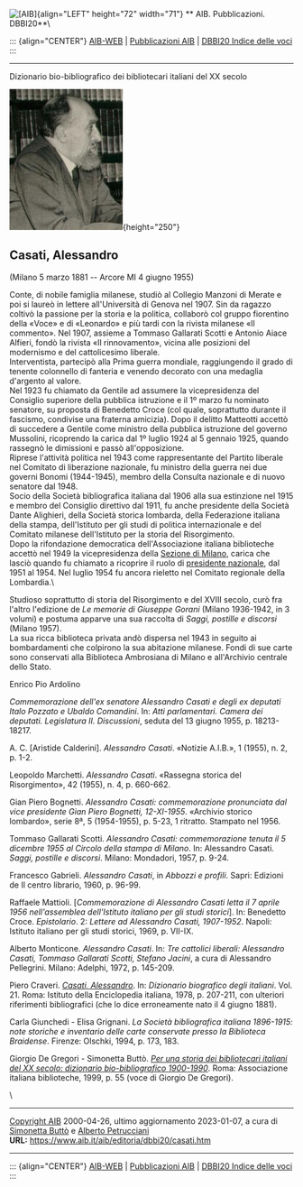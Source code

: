 ![\[AIB\]](/aib/wi/aibv72.gif){align="LEFT" height="72" width="71"}
** AIB. Pubblicazioni. DBBI20**\

::: {align="CENTER"}
[AIB-WEB](/) \| [Pubblicazioni AIB](/pubblicazioni/) \| [DBBI20 Indice
delle voci](dbbi20.htm)
:::

------------------------------------------------------------------------

Dizionario bio-bibliografico dei bibliotecari italiani del XX secolo

![\[Ritratto\]](casati.jpg){height="250"}

## Casati, Alessandro

(Milano 5 marzo 1881 -- Arcore MI 4 giugno 1955)

Conte, di nobile famiglia milanese, studiò al Collegio Manzoni di Merate
e poi si laureò in lettere all\'Università di Genova nel 1907. Sin da
ragazzo coltivò la passione per la storia e la politica, collaborò col
gruppo fiorentino della «Voce» e di «Leonardo» e più tardi con la
rivista milanese «Il commento». Nel 1907, assieme a Tommaso Gallarati
Scotti e Antonio Aiace Alfieri, fondò la rivista «Il rinnovamento»,
vicina alle posizioni del modernismo e del cattolicesimo liberale.\
Interventista, partecipò alla Prima guerra mondiale, raggiungendo il
grado di tenente colonnello di fanteria e venendo decorato con una
medaglia d\'argento al valore.\
Nel 1923 fu chiamato da Gentile ad assumere la vicepresidenza del
Consiglio superiore della pubblica istruzione e il 1º marzo fu nominato
senatore, su proposta di Benedetto Croce (col quale, soprattutto durante
il fascismo, condivise una fraterna amicizia). Dopo il delitto Matteotti
accettò di succedere a Gentile come ministro della pubblica istruzione
del governo Mussolini, ricoprendo la carica dal 1º luglio 1924 al 5
gennaio 1925, quando rassegnò le dimissioni e passò all\'opposizione.\
Riprese l\'attività politica nel 1943 come rappresentante del Partito
liberale nel Comitato di liberazione nazionale, fu ministro della guerra
nei due governi Bonomi (1944-1945), membro della Consulta nazionale e di
nuovo senatore dal 1948.\
Socio della Società bibliografica italiana dal 1906 alla sua estinzione
nel 1915 e membro del Consiglio direttivo dal 1911, fu anche presidente
della Società Dante Alighieri, della Società storica lombarda, della
Federazione italiana della stampa, dell\'Istituto per gli studi di
politica internazionale e del Comitato milanese dell\'Istituto per la
storia del Risorgimento.\
Dopo la rifondazione democratica dell\'Associazione italiana biblioteche
accettò nel 1949 la vicepresidenza della [Sezione di
Milano](/aib/stor/sezioni/lom.htm), carica che lasciò quando fu chiamato
a ricoprire il ruolo di [presidente nazionale](/aib/stor/cariche51.htm),
dal 1951 al 1954. Nel luglio 1954 fu ancora rieletto nel Comitato
regionale della Lombardia.\

Studioso soprattutto di storia del Risorgimento e del XVIII secolo, curò
fra l\'altro l\'edizione de *Le memorie di Giuseppe Gorani* (Milano
1936-1942, in 3 volumi) e postuma apparve una sua raccolta di *Saggi,
postille e discorsi* (Milano 1957).\
La sua ricca biblioteca privata andò dispersa nel 1943 in seguito ai
bombardamenti che colpirono la sua abitazione milanese. Fondi di sue
carte sono conservati alla Biblioteca Ambrosiana di Milano e
all\'Archivio centrale dello Stato.

Enrico Pio Ardolino

*Commemorazione dell\'ex senatore Alessandro Casati e degli ex deputati
Italo Pozzato e Ubaldo Comandini*. In: *Atti parlamentari. Camera dei
deputati. Legislatura II. Discussioni*, seduta del 13 giugno 1955, p.
18213-18217.

A. C. \[Aristide Calderini\]. *Alessandro Casati*. «Notizie A.I.B.», 1
(1955), n. 2, p. 1-2.

Leopoldo Marchetti. *Alessandro Casati*. «Rassegna storica del
Risorgimento», 42 (1955), n. 4, p. 660-662.

Gian Piero Bognetti. *Alessandro Casati: commemorazione pronunciata dal
vice presidente Gian Piero Bognetti, 12-XI-1955*. «Archivio storico
lombardo», serie 8ª, 5 (1954-1955), p. 5-23, 1 ritratto. Stampato nel
1956.

Tommaso Gallarati Scotti. *Alessandro Casati: commemorazione tenuta il 5
dicembre 1955 al Circolo della stampa di Milano*. In: Alessandro Casati.
*Saggi, postille e discorsi*. Milano: Mondadori, 1957, p. 9-24.

Francesco Gabrieli. *Alessandro Casati*, in *Abbozzi e profili*. Sapri:
Edizioni de Il centro librario, 1960, p. 96-99.

Raffaele Mattioli. \[*Commemorazione di Alessandro Casati letta il 7
aprile 1956 nell\'assemblea dell\'Istituto italiano per gli studi
storici*\]. In: Benedetto Croce. *Epistolario*. 2: *Lettere ad
Alessandro Casati, 1907-1952*. Napoli: Istituto italiano per gli studi
storici, 1969, p. VII-IX.

Alberto Monticone. *Alessandro Casati*. In: *Tre cattolici liberali:
Alessandro Casati, Tommaso Gallarati Scotti, Stefano Jacini*, a cura di
Alessandro Pellegrini. Milano: Adelphi, 1972, p. 145-209.

Piero Craveri. [*Casati,
Alessandro*](http://www.treccani.it/enciclopedia/alessandro-casati_(Dizionario-Biografico)/).
In: *Dizionario biografico degli italiani*. Vol. 21. Roma: Istituto
della Enciclopedia italiana, 1978, p. 207-211, con ulteriori riferimenti
bibliografici (che lo dice erroneamente nato il 4 giugno 1881).

Carla Giunchedi - Elisa Grignani. *La Società bibliografica italiana
1896-1915: note storiche e inventario delle carte conservate presso la
Biblioteca Braidense*. Firenze: Olschki, 1994, p. 173, 183.

Giorgio De Gregori - Simonetta Buttò. [*Per una storia dei bibliotecari
italiani del XX secolo: dizionario bio-bibliografico
1900-1990*](/aib/editoria/pub065.htm). Roma: Associazione italiana
biblioteche, 1999, p. 55 (voce di Giorgio De Gregori).

\

------------------------------------------------------------------------

[Copyright AIB](/su-questo-sito/dichiarazione-di-copyright-aib-web/)
2000-04-26, ultimo aggiornamento 2023-01-07, a cura di [Simonetta
Buttò](/aib/redazione3.htm) e [Alberto
Petrucciani](/su-questo-sito/redazione-aib-web/)\
**URL:** https://www.aib.it/aib/editoria/dbbi20/casati.htm

------------------------------------------------------------------------

::: {align="CENTER"}
[AIB-WEB](/) \| [Pubblicazioni AIB](/pubblicazioni/) \| [DBBI20 Indice
delle voci](dbbi20.htm)
:::
